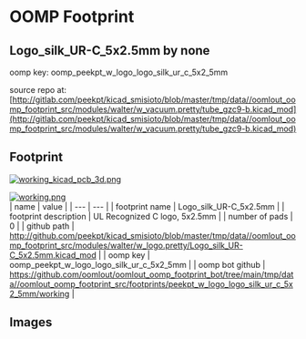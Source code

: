 # OOMP Footprint  
## Logo_silk_UR-C_5x2.5mm  by none  
  
oomp key: oomp_peekpt_w_logo_logo_silk_ur_c_5x2_5mm  
  
source repo at: [http://gitlab.com/peekpt/kicad_smisioto/blob/master/tmp/data//oomlout_oomp_footprint_src/modules/walter/w_vacuum.pretty/tube_gzc9-b.kicad_mod](http://gitlab.com/peekpt/kicad_smisioto/blob/master/tmp/data//oomlout_oomp_footprint_src/modules/walter/w_vacuum.pretty/tube_gzc9-b.kicad_mod)  
## Footprint  
  
[![working_kicad_pcb_3d.png](working_kicad_pcb_3d_600.png)](working_kicad_pcb_3d.png)  
  
[![working.png](working_600.png)](working.png)  
| name | value | 
| --- | --- | 
| footprint name | Logo_silk_UR-C_5x2.5mm | 
| footprint description | UL Recognized C logo, 5x2.5mm | 
| number of pads | 0 | 
| github path | http://github.com/peekpt/kicad_smisioto/blob/master/tmp/data//oomlout_oomp_footprint_src/modules/walter/w_logo.pretty/Logo_silk_UR-C_5x2.5mm.kicad_mod | 
| oomp key | oomp_peekpt_w_logo_logo_silk_ur_c_5x2_5mm | 
| oomp bot github | https://github.com/oomlout/oomlout_oomp_footprint_bot/tree/main/tmp/data//oomlout_oomp_footprint_src/footprints/peekpt_w_logo_logo_silk_ur_c_5x2_5mm/working | 
## Images  
